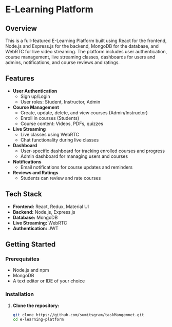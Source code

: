 # E-Learning Platform

## Overview
This is a full-featured E-Learning Platform built using React for the frontend, Node.js and Express.js for the backend, MongoDB for the database, and WebRTC for live video streaming. The platform includes user authentication, course management, live streaming classes, dashboards for users and admins, notifications, and course reviews and ratings.

## Features
- **User Authentication**
  - Sign up/Login
  - User roles: Student, Instructor, Admin
- **Course Management**
  - Create, update, delete, and view courses (Admin/Instructor)
  - Enroll in courses (Students)
  - Course content: Videos, PDFs, quizzes
- **Live Streaming**
  - Live classes using WebRTC
  - Chat functionality during live classes
- **Dashboard**
  - User-specific dashboard for tracking enrolled courses and progress
  - Admin dashboard for managing users and courses
- **Notifications**
  - Email notifications for course updates and reminders
- **Reviews and Ratings**
  - Students can review and rate courses

## Tech Stack
- **Frontend:** React, Redux, Material UI
- **Backend:** Node.js, Express.js
- **Database:** MongoDB
- **Live Streaming:** WebRTC
- **Authentication:** JWT

## Getting Started

### Prerequisites
- Node.js and npm
- MongoDB
- A text editor or IDE of your choice

### Installation

1. **Clone the repository:**
   ```bash
   git clone https://github.com/sumitsgram/taskMangemnet.git
   cd e-learning-platform
